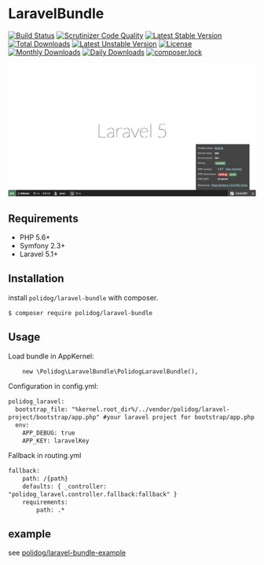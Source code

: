 # LaravelBundle

[![Build Status](https://travis-ci.org/polidog/LaravelBundle.svg?branch=master)](https://travis-ci.org/polidog/LaravelBundle)
[![Scrutinizer Code Quality](https://scrutinizer-ci.com/g/polidog/LaravelBundle/badges/quality-score.png?b=master)](https://scrutinizer-ci.com/g/polidog/LaravelBundle/?branch=master)
[![Latest Stable Version](https://poser.pugx.org/polidog/laravel-bundle/v/stable)](https://packagist.org/packages/polidog/laravel-bundle)
[![Total Downloads](https://poser.pugx.org/polidog/laravel-bundle/downloads)](https://packagist.org/packages/polidog/laravel-bundle)
[![Latest Unstable Version](https://poser.pugx.org/polidog/laravel-bundle/v/unstable)](https://packagist.org/packages/polidog/laravel-bundle)
[![License](https://poser.pugx.org/polidog/laravel-bundle/license)](https://packagist.org/packages/polidog/laravel-bundle)
[![Monthly Downloads](https://poser.pugx.org/polidog/laravel-bundle/d/monthly)](https://packagist.org/packages/polidog/laravel-bundle)
[![Daily Downloads](https://poser.pugx.org/polidog/laravel-bundle/d/daily)](https://packagist.org/packages/polidog/laravel-bundle)
[![composer.lock](https://poser.pugx.org/polidog/laravel-bundle/composerlock)](https://packagist.org/packages/polidog/laravel-bundle)

<img src="/Resources/doc/img/fallback.png" alt="LaravelFallback" />


## Requirements

- PHP 5.6+
- Symfony 2.3+
- Laravel 5.1+

## Installation

install `polidog/laravel-bundle` with composer.

```
$ composer require polidog/laravel-bundle
```

## Usage

Load bundle in AppKernel:

```
    new \Polidog\LaravelBundle\PolidogLaravelBundle(),
```

Configuration in config.yml:


```
polidog_laravel:
  bootstrap_file: "%kernel.root_dir%/../vendor/polidog/laravel-project/bootstrap/app.php" #your laravel project for bootstrap/app.php
  env:
    APP_DEBUG: true
    APP_KEY: laravelKey
```


Fallback in routing.yml

```
fallback:
    path: /{path}
    defaults: { _controller: "polidog_laravel.controller.fallback:fallback" }
    requirements:
        path: .*
```


## example

see [polidog/laravel-bundle-example](https://github.com/polidog/laravel-bundle-example)